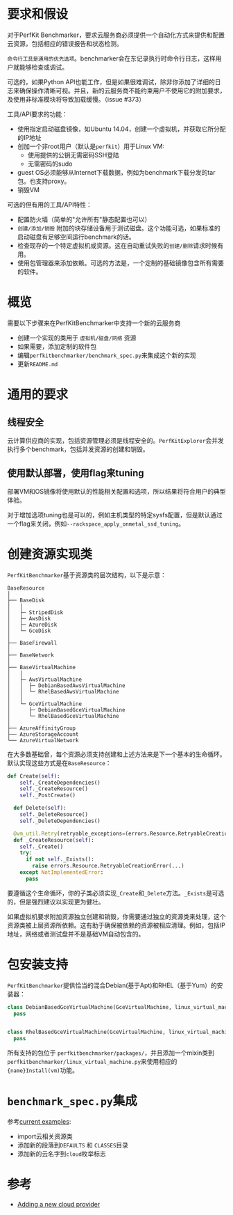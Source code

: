 # 要求和假设

对于PerfKit Benchmarker，要求云服务商必须提供一个自动化方式来提供和配置云资源，包括相应的错误报告和状态检测。

`命令行工具是通用的优先选项`。benchmarker会在东记录执行时命令行日志，这样用户就能够检查或调试。

可选的，如果Python API也能工作，但是如果很难调试，除非你添加了详细的日志来确保操作清晰可视。并且，新的云服务商不能约束用户不使用它的附加要求，及使用非标准模块将导致加载缓慢。（issue #373）

工具/API要求的功能：

* 使用指定启动磁盘镜像，如Ubuntu 14.04，创建一个虚拟机，并获取它所分配的IP地址
* 创加一个非root用户（默认是`perfkit`）用于Linux VM:
  * 使用提供的公钥无需密码SSH登陆
  * 无需密码的sudo
* guest OS必须能够从Internet下载数据，例如为benchmark下载分发的tar包。也支持proxy。
* 销毁VM

可选的但有用的工具/API特性：

* 配置防火墙（简单的"允许所有"静态配置也可以）
* `创建/添加/销毁` 附加的块存储设备用于测试磁盘。这个功能可选，如果标准的启动磁盘有足够空间运行benchmark的话。
* 检查现存的一个特定虚拟机或资源。这在自动重试失败的`创建/删除`请求时候有用。
* 使用包管理器来添加依赖。可选的方法是，一个定制的基础镜像包含所有需要的软件。

# 概览

需要以下步骤来在PerfKitBenchmarker中支持一个新的云服务商

* 创建一个实现的类用于 `虚拟机/磁盘/网络` 资源
* 如果需要，添加定制的软件包
* 编辑`perfkitbenchmarker/benchmark_spec.py`来集成这个新的实现
* 更新`README.md`

# 通用的要求

## 线程安全

云计算供应商的实现，包括资源管理必须是线程安全的。`PerfKitExplorer`会并发执行多个benchmark，包括并发资源的创建和销毁。

## 使用默认部署，使用flag来tuning

部署VM和OS镜像将使用默认的性能相关配置和选项，所以结果将符合用户的典型体验。

对于增加选项tuning也是可以的，例如主机类型的特定sysfs配置，但是默认通过一个flag来关闭，例如`--rackspace_apply_onmetal_ssd_tuning`。

# 创建资源实现类

`PerfKitBenchmarker`基于资源类的层次结构，以下是示意：

```
BaseResource
│
├── BaseDisk
│   │
│   ├─ StripedDisk
│   ├─ AwsDisk
│   ├─ AzureDisk
│   └─ GceDisk
│
├── BaseFirewall
│
├── BaseNetwork
│
├── BaseVirtualMachine
│   │
│   ├─ AwsVirtualMachine
│   │  ├─ DebianBasedAwsVirtualMachine
│   │  └─ RhelBasedAwsVirtualMachine
│   │
│   └─ GceVirtualMachine
│      ├─ DebianBasedGceVirtualMachine
│      └─ RhelBasedGceVirtualMachine
│
├── AzureAffinityGroup
├── AzureStorageAccount
└── AzureVirtualNetwork
```

在大多数基础曾，每个资源必须支持创建和上述方法来是下一个基本的生命循环。默认实现这些方式是在`BaseResource`：

```python
def Create(self):
    self._CreateDependencies()
    self._CreateResource()
    self._PostCreate()

  def Delete(self):
    self._DeleteResource()
    self._DeleteDependencies()

  @vm_util.Retry(retryable_exceptions=(errors.Resource.RetryableCreationError,))
  def _CreateResource(self):
    self._Create()
    try:
      if not self._Exists():
        raise errors.Resource.RetryableCreationError(...)
    except NotImplementedError:
      pass
```

要遵循这个生命循环，你的子类必须实现`_Create`和`_Delete`方法。`_Exists`是可选的，但是强烈建议以实现更为健壮。

如果虚拟机要求附加资源独立创建和销毁，你需要通过独立的资源类来处理，这个资源类被上层资源所依赖。这有助于确保被依赖的资源被相应清理。例如，包括IP地址，网络或者测试盘并不是基础VM自动包含的。

# 包安装支持

`PerfKitBenchmarker`提供恰当的混合Debian(基于Apt)和RHEL（基于Yum）的安装器：

```python
class DebianBasedGceVirtualMachine(GceVirtualMachine, linux_virtual_machine.DebianMixin):
  pass


class RhelBasedGceVirtualMachine(GceVirtualMachine, linux_virtual_machine.RhelMixin):
  pass
```

所有支持的包位于 `perfkitbenchmarker/packages/`，并且添加一个mixin类到`perfkitbenchmarker/linux_virtual_machine.py`来使用相应的`{name}Install(vm)`功能。

# `benchmark_spec.py`集成

参考[current examples](https://github.com/GoogleCloudPlatform/PerfKitBenchmarker/blob/master/perfkitbenchmarker/benchmark_spec.py):

* import云相关资源类
* 添加新的段落到`DEFAULTS` 和 `CLASSES`目录
* 添加新的云名字到`cloud`枚举标志

# 参考

* [Adding a new cloud provider](https://github.com/GoogleCloudPlatform/PerfKitBenchmarker/wiki/Adding-a-new-cloud-provider)
